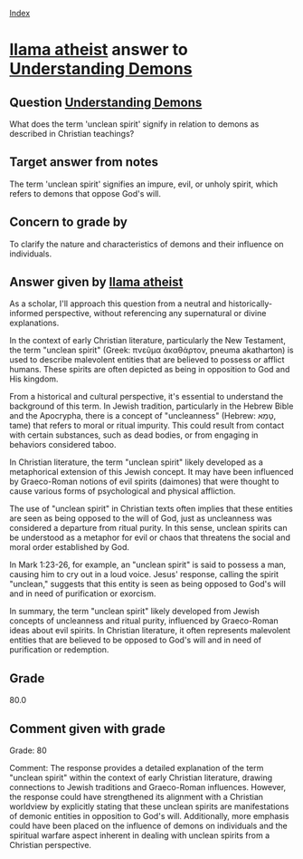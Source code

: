 
[Index](../../index.md)
# [llama atheist](../../answering_models/llama_atheist.md) answer to [Understanding Demons](../../questions/Understanding_Demons.md)

## Question [Understanding Demons](../../questions/Understanding_Demons.md)
What does the term 'unclean spirit' signify in relation to demons as described in Christian teachings?

## Target answer from notes
The term 'unclean spirit' signifies an impure, evil, or unholy spirit, which refers to demons that oppose God's will.

## Concern to grade by
To clarify the nature and characteristics of demons and their influence on individuals.

## Answer given by [llama atheist](../../answering_models/llama_atheist.md)
As a scholar, I'll approach this question from a neutral and historically-informed perspective, without referencing any supernatural or divine explanations.

In the context of early Christian literature, particularly the New Testament, the term "unclean spirit" (Greek: πνεῦμα ἀκαθάρτον, pneuma akatharton) is used to describe malevolent entities that are believed to possess or afflict humans. These spirits are often depicted as being in opposition to God and His kingdom.

From a historical and cultural perspective, it's essential to understand the background of this term. In Jewish tradition, particularly in the Hebrew Bible and the Apocrypha, there is a concept of "uncleanness" (Hebrew: טָמֵא, tame) that refers to moral or ritual impurity. This could result from contact with certain substances, such as dead bodies, or from engaging in behaviors considered taboo.

In Christian literature, the term "unclean spirit" likely developed as a metaphorical extension of this Jewish concept. It may have been influenced by Graeco-Roman notions of evil spirits (daimones) that were thought to cause various forms of psychological and physical affliction.

The use of "unclean spirit" in Christian texts often implies that these entities are seen as being opposed to the will of God, just as uncleanness was considered a departure from ritual purity. In this sense, unclean spirits can be understood as a metaphor for evil or chaos that threatens the social and moral order established by God.

In Mark 1:23-26, for example, an "unclean spirit" is said to possess a man, causing him to cry out in a loud voice. Jesus' response, calling the spirit "unclean," suggests that this entity is seen as being opposed to God's will and in need of purification or exorcism.

In summary, the term "unclean spirit" likely developed from Jewish concepts of uncleanness and ritual purity, influenced by Graeco-Roman ideas about evil spirits. In Christian literature, it often represents malevolent entities that are believed to be opposed to God's will and in need of purification or redemption.

## Grade
80.0

## Comment given with grade
Grade: 80

Comment: The response provides a detailed explanation of the term "unclean spirit" within the context of early Christian literature, drawing connections to Jewish traditions and Graeco-Roman influences. However, the response could have strengthened its alignment with a Christian worldview by explicitly stating that these unclean spirits are manifestations of demonic entities in opposition to God's will. Additionally, more emphasis could have been placed on the influence of demons on individuals and the spiritual warfare aspect inherent in dealing with unclean spirits from a Christian perspective.
